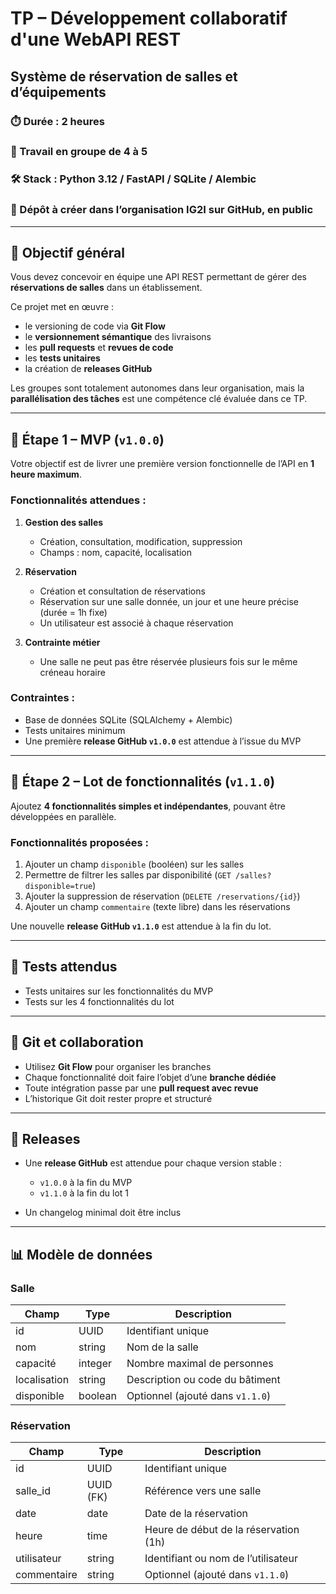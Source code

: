 # TP – Développement collaboratif d'une WebAPI REST

## Système de réservation de salles et d’équipements

### ⏱️ Durée : 2 heures

### 👥 Travail en groupe de 4 à 5

### 🛠 Stack : Python 3.12 / FastAPI / SQLite / Alembic

### 📍 Dépôt à créer dans l’organisation IG2I sur GitHub, en **public**

---

## 🌟 Objectif général

Vous devez concevoir en équipe une API REST permettant de gérer des **réservations de salles** dans un établissement.

Ce projet met en œuvre :

* le versioning de code via **Git Flow**
* le **versionnement sémantique** des livraisons
* les **pull requests** et **revues de code**
* les **tests unitaires**
* la création de **releases GitHub**

Les groupes sont totalement autonomes dans leur organisation, mais la **parallélisation des tâches** est une compétence clé évaluée dans ce TP.

---

## 🔧 Étape 1 – MVP (`v1.0.0`)

Votre objectif est de livrer une première version fonctionnelle de l’API en **1 heure maximum**.

### Fonctionnalités attendues :

1. **Gestion des salles**

   * Création, consultation, modification, suppression
   * Champs : nom, capacité, localisation

2. **Réservation**

   * Création et consultation de réservations
   * Réservation sur une salle donnée, un jour et une heure précise (durée = 1h fixe)
   * Un utilisateur est associé à chaque réservation

3. **Contrainte métier**

   * Une salle ne peut pas être réservée plusieurs fois sur le même créneau horaire

### Contraintes :

* Base de données SQLite (SQLAlchemy + Alembic)
* Tests unitaires minimum
* Une première **release GitHub `v1.0.0`** est attendue à l’issue du MVP

---

## 🧩 Étape 2 – Lot de fonctionnalités (`v1.1.0`)

Ajoutez **4 fonctionnalités simples et indépendantes**, pouvant être développées en parallèle.

### Fonctionnalités proposées :

1. Ajouter un champ `disponible` (booléen) sur les salles
2. Permettre de filtrer les salles par disponibilité (`GET /salles?disponible=true`)
3. Ajouter la suppression de réservation (`DELETE /reservations/{id}`)
4. Ajouter un champ `commentaire` (texte libre) dans les réservations

Une nouvelle **release GitHub `v1.1.0`** est attendue à la fin du lot.

---

## 🥮 Tests attendus

* Tests unitaires sur les fonctionnalités du MVP
* Tests sur les 4 fonctionnalités du lot

---

## 🔁 Git et collaboration

* Utilisez **Git Flow** pour organiser les branches
* Chaque fonctionnalité doit faire l’objet d’une **branche dédiée**
* Toute intégration passe par une **pull request avec revue**
* L’historique Git doit rester propre et structuré

---

## 🚀 Releases

* Une **release GitHub** est attendue pour chaque version stable :

  * `v1.0.0` à la fin du MVP
  * `v1.1.0` à la fin du lot 1
* Un changelog minimal doit être inclus

---

## 📊 Modèle de données

### Salle

| Champ        | Type    | Description                      |
| ------------ | ------- | -------------------------------- |
| id           | UUID    | Identifiant unique               |
| nom          | string  | Nom de la salle                  |
| capacité     | integer | Nombre maximal de personnes      |
| localisation | string  | Description ou code du bâtiment  |
| disponible   | boolean | Optionnel (ajouté dans `v1.1.0`) |

### Réservation

| Champ       | Type      | Description                           |
| ----------- | --------- | ------------------------------------- |
| id          | UUID      | Identifiant unique                    |
| salle\_id   | UUID (FK) | Référence vers une salle              |
| date        | date      | Date de la réservation                |
| heure       | time      | Heure de début de la réservation (1h) |
| utilisateur | string    | Identifiant ou nom de l’utilisateur   |
| commentaire | string    | Optionnel (ajouté dans `v1.1.0`)      |
